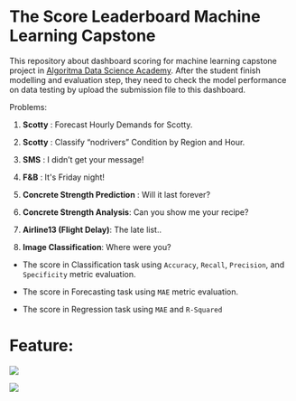 The Score Leaderboard Machine Learning Capstone
===============================================

This repository about dashboard scoring for machine learning capstone project in [Algoritma Data Science Academy](https://algorit.ma/data-science-academy/). After the student finish modelling and evaluation step, they need to check the model performance on data testing by upload the submission file to this dashboard.

Problems:

1.  **Scotty** : Forecast Hourly Demands for Scotty.

2.  **Scotty** : Classify “nodrivers” Condition by Region and Hour.

3.  **SMS** : I didn’t get your message!

4.  **F&B** : It's Friday night!

5.  **Concrete Strength Prediction** : Will it last forever?

6.  **Concrete Strength Analysis**: Can you show me your recipe?

7.  **Airline13 (Flight Delay)**: The late list..

8.  **Image Classification**: Where were you?  


-   The score in Classification task using `Accuracy`, `Recall`, `Precision`,
    and `Specificity` metric evaluation.

-   The score in Forecasting task using `MAE` metric evaluation.

-   The score in Regression task using `MAE` and `R-Squared`

Feature:
========

![](img/pic3.png)

![](img/pic1.png)


